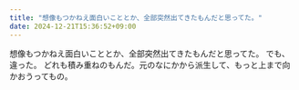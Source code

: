 ```yaml
---
title: "想像もつかねえ面白いこととか、全部突然出てきたもんだと思ってた。"
date: 2024-12-21T15:36:52+09:00
---
```

想像もつかねえ面白いこととか、全部突然出てきたもんだと思ってた。
でも、違った。
どれも積み重ねのもんだ。元のなにかから派生して、もっと上まで向かおうってもの。

